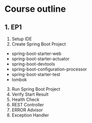 # Course outline

## 1. EP1
1. Setup IDE
2. Create Spring Boot Project
  - spring-boot-starter-web
  - spring-boot-starter-actuator
  - spring-boot-devtools
  - spring-boot-configuration-processor
  - spring-boot-starter-test
  - lombok
3. Run Spring Boot Project
4. Verify Start Result
5. Health Check
6. REST Controller
7. ERROR Advisor
8. Exception Handler
